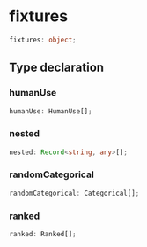 # fixtures

```ts
fixtures: object;
```

## Type declaration

### humanUse

```ts
humanUse: HumanUse[];
```

### nested

```ts
nested: Record<string, any>[];
```

### randomCategorical

```ts
randomCategorical: Categorical[];
```

### ranked

```ts
ranked: Ranked[];
```
